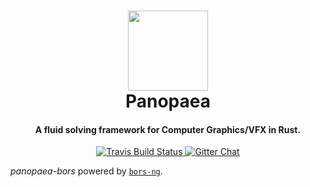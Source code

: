 <h1 align="center">
    <img src="info/panopaea_logo.png", width="128">
    <br>
    Panopaea
    <br>
</h1>

<h4 align="center">A fluid solving framework for Computer Graphics/VFX in Rust.</h4>
<p align="center">
    <a href="https://travis-ci.org/msiglreith/panopaea">
      <img src="https://img.shields.io/travis/msiglreith/panopaea/master.svg?style=flat-square" alt="Travis Build Status">
    </a>
    <a href="https://gitter.im/panopaea/Lobby">
      <img src="https://img.shields.io/badge/GITTER-join%20chat-green.svg?style=flat-square" alt="Gitter Chat">
  </a>
</p>

*panopaea-bors* powered by [`bors-ng`](https://github.com/bors-ng/bors-ng).
